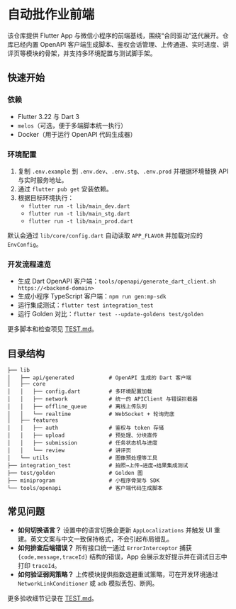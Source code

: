 # 自动批作业前端

该仓库提供 Flutter App 与微信小程序的前端基线，围绕“合同驱动”迭代展开。仓库已经内置 OpenAPI 客户端生成脚本、鉴权会话管理、上传通道、实时进度、讲评页等模块的骨架，并支持多环境配置与测试脚手架。

## 快速开始

### 依赖
- Flutter 3.22 与 Dart 3
- `melos`（可选，便于多端脚本统一执行）
- Docker（用于运行 OpenAPI 代码生成器）

### 环境配置
1. 复制 `.env.example` 到 `.env.dev`、`.env.stg`、`.env.prod` 并根据环境替换 API 与实时服务地址。
2. 通过 `flutter pub get` 安装依赖。
3. 根据目标环境执行：
   - `flutter run -t lib/main_dev.dart`
   - `flutter run -t lib/main_stg.dart`
   - `flutter run -t lib/main_prod.dart`

默认会通过 `lib/core/config.dart` 自动读取 `APP_FLAVOR` 并加载对应的 `EnvConfig`。

### 开发流程速览
- 生成 Dart OpenAPI 客户端：`tools/openapi/generate_dart_client.sh https://<backend-domain>`
- 生成小程序 TypeScript 客户端：`npm run gen:mp-sdk`
- 运行集成测试：`flutter test integration_test`
- 运行 Golden 对比：`flutter test --update-goldens test/golden`

更多脚本和检查项见 [TEST.md](TEST.md)。

## 目录结构

```
├── lib
│   ├── api/generated           # OpenAPI 生成的 Dart 客户端
│   ├── core
│   │   ├── config.dart         # 多环境配置加载
│   │   ├── network             # 统一的 APIClient 与错误拦截器
│   │   ├── offline_queue       # 离线上传队列
│   │   └── realtime            # WebSocket + 轮询兜底
│   ├── features
│   │   ├── auth                # 鉴权与 token 存储
│   │   ├── upload              # 预处理、分块直传
│   │   ├── submission          # 任务状态机与进度
│   │   └── review              # 讲评页
│   └── utils                   # 图像预处理等工具
├── integration_test            # 拍照→上传→进度→结果集成测试
├── test/golden                 # Golden 图
├── miniprogram                 # 小程序骨架与 SDK
└── tools/openapi               # 客户端代码生成脚本
```

## 常见问题

- **如何切换语言？** 设置中的语言切换会更新 `AppLocalizations` 并触发 UI 重建。英文文案与中文一致保持格式，不会引起布局错乱。
- **如何排查后端错误？** 所有接口统一通过 `ErrorInterceptor` 捕获 `{code,message,traceId}` 结构的错误，App 会展示友好提示并在调试日志中打印 `traceId`。
- **如何验证弱网策略？** 上传模块提供指数退避重试策略，可在开发环境通过 `NetworkLinkConditioner` 或 `adb` 模拟丢包、断网。

更多验收细节记录在 [TEST.md](TEST.md)。
